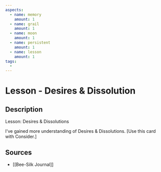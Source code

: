 ```yaml
---
aspects: 
  - name: memory
    amount: 1
  - name: grail
    amount: 1
  - name: moon
    amount: 1
  - name: persistent
    amount: 1
  - name: lesson
    amount: 1
tags:
  - 
---
```


# Lesson - Desires & Dissolution

## Description
Lesson: Desires & Dissolutions

I've gained more understanding of Desires & Dissolutions. [Use this card with Consider.]
## Sources
- [[Bee-Silk Journal]]